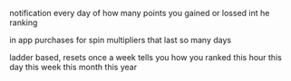 notification every day of how many points you gained or lossed int he ranking


in app purchases for spin multipliers that last so many days

ladder based, resets once a week
	tells you how you ranked this hour
	this day
	this week
	this month
	this year
	
